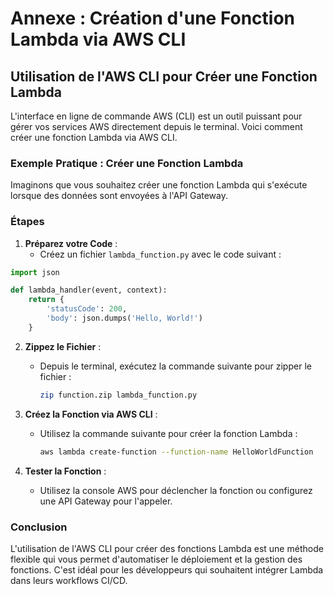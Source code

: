 # Annexe : Création d'une Fonction Lambda via AWS CLI

## Utilisation de l'AWS CLI pour Créer une Fonction Lambda

L'interface en ligne de commande AWS (CLI) est un outil puissant pour gérer vos services AWS directement depuis le terminal. Voici comment créer une fonction Lambda via AWS CLI.

### Exemple Pratique : Créer une Fonction Lambda

Imaginons que vous souhaitez créer une fonction Lambda qui s'exécute lorsque des données sont envoyées à l'API Gateway.

### Étapes

1. **Préparez votre Code** :
   - Créez un fichier `lambda_function.py` avec le code suivant :

```python
import json

def lambda_handler(event, context):
    return {
        'statusCode': 200,
        'body': json.dumps('Hello, World!')
    }
```

2. **Zippez le Fichier** :
   - Depuis le terminal, exécutez la commande suivante pour zipper le fichier :
     ```bash
     zip function.zip lambda_function.py
     ```

3. **Créez la Fonction via AWS CLI** :
   - Utilisez la commande suivante pour créer la fonction Lambda :
     ```bash
     aws lambda create-function --function-name HelloWorldFunction      --zip-file fileb://function.zip --handler lambda_function.lambda_handler      --runtime python3.8 --role arn:aws:iam::123456789012:role/execution_role
     ```

4. **Tester la Fonction** :
   - Utilisez la console AWS pour déclencher la fonction ou configurez une API Gateway pour l'appeler.

### Conclusion

L'utilisation de l'AWS CLI pour créer des fonctions Lambda est une méthode flexible qui vous permet d'automatiser le déploiement et la gestion des fonctions. C'est idéal pour les développeurs qui souhaitent intégrer Lambda dans leurs workflows CI/CD.
